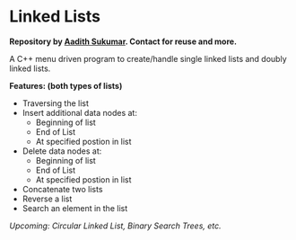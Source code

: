 # Linked Lists

<b>Repository by <a href="https://www.github.com/aadi1011">Aadith Sukumar</a>. Contact for reuse and more.</b>

A C++ menu driven program to create/handle single linked lists and doubly linked lists.

<b>Features: (both types of lists)</b>
<ul>
<li>Traversing the list</li>
<li>Insert additional data nodes at: <ul><li>Beginning of list</li><li>End of List</li><li>At specified postion in list</li></ul></li>
<li>Delete data nodes at: <ul><li>Beginning of list</li><li>End of List</li><li>At specified postion in list</li></ul></li>
<li>Concatenate two lists</li>
<li>Reverse a list</li>
<li>Search an element in the list</li>
</ul>

<i>Upcoming: Circular Linked List, Binary Search Trees, etc.</i> 
